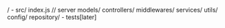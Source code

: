 /
    - src/
        index.js // server
        models/
        controllers/
        middlewares/
        services/
        utils/
        config/
        repository/
    - tests[later]
    